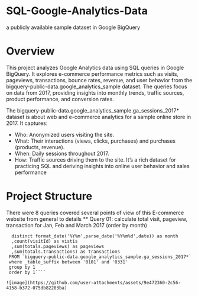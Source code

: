 # SQL-Google-Analytics-Data
a publicly available sample dataset in Google BigQuery
# Overview
This project analyzes Google Analytics data using SQL queries in Google BigQuery. It explores e-commerce performance metrics such as visits, pageviews, transactions, bounce rates, revenue, and user behavior from the bigquery-public-data.google_analytics_sample dataset. The queries focus on data from 2017, providing insights into monthly trends, traffic sources, product performance, and conversion rates.

The bigquery-public-data.google_analytics_sample.ga_sessions_2017* dataset is about web and e-commerce analytics for a sample online store in 2017. It captures:

* Who: Anonymized users visiting the site.
* What: Their interactions (views, clicks, purchases) and purchases (products, revenue).
* When: Daily sessions throughout 2017.
* How: Traffic sources driving them to the site.
It’s a rich dataset for practicing SQL and deriving insights into online user behavior and sales performance
# Project Structure

There were 8 queries covered several points of view of this E-commerce website from general to details
** Query 01: calculate total visit, pageview, transaction for Jan, Feb and March 2017 (order by month)

```SELECT 
  distinct format_date('%Y%m',parse_date('%Y%m%d',date)) as month
  ,count(visitId) as vistis
  ,sum(totals.pageviews) as pageviews
  ,sum(totals.transactions) as transactions
 FROM `bigquery-public-data.google_analytics_sample.ga_sessions_2017*` 
 where _table_suffix between '0101' and '0331'
 group by 1
 order by 1````

![image](https://github.com/user-attachments/assets/9e472360-2c56-4158-b372-075db82203ba)
